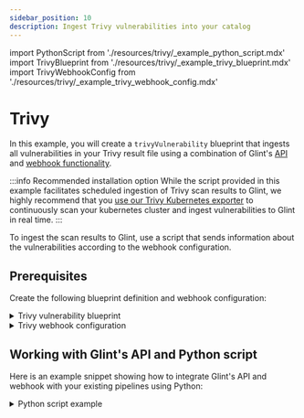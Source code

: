 ```yaml
---
sidebar_position: 10
description: Ingest Trivy vulnerabilities into your catalog
---
```


import PythonScript from './resources/trivy/\_example_python_script.mdx'
import TrivyBlueprint from './resources/trivy/\_example_trivy_blueprint.mdx'
import TrivyWebhookConfig from './resources/trivy/\_example_trivy_webhook_config.mdx'

# Trivy

In this example, you will create a `trivyVulnerability` blueprint that ingests all vulnerabilities in your Trivy result file using a combination of Glint's [API](/build-your-software-catalog/custom-integration/api) and [webhook functionality](/build-your-software-catalog/custom-integration/webhook).

:::info Recommended installation option
While the script provided in this example facilitates scheduled ingestion of Trivy scan results to Glint, we highly recommend that you [use our Trivy Kubernetes exporter](/build-your-software-catalog/sync-data-to-catalog/kubernetes/templates/trivy) to continuously scan your kubernetes cluster and ingest vulnerabilities to Glint in real time. 
:::

To ingest the scan results to Glint, use a script that sends information about the vulnerabilities according to the webhook configuration.

## Prerequisites

Create the following blueprint definition and webhook configuration:

<details>
<summary>Trivy vulnerability blueprint</summary>
<TrivyBlueprint/>
</details>

<details>
<summary>Trivy webhook configuration</summary>
<TrivyWebhookConfig/>

</details>

## Working with Glint's API and Python script

Here is an example snippet showing how to integrate Glint's API and webhook with your existing pipelines using Python:

<details>
<summary>Python script example</summary>

<PythonScript/>

</details>
